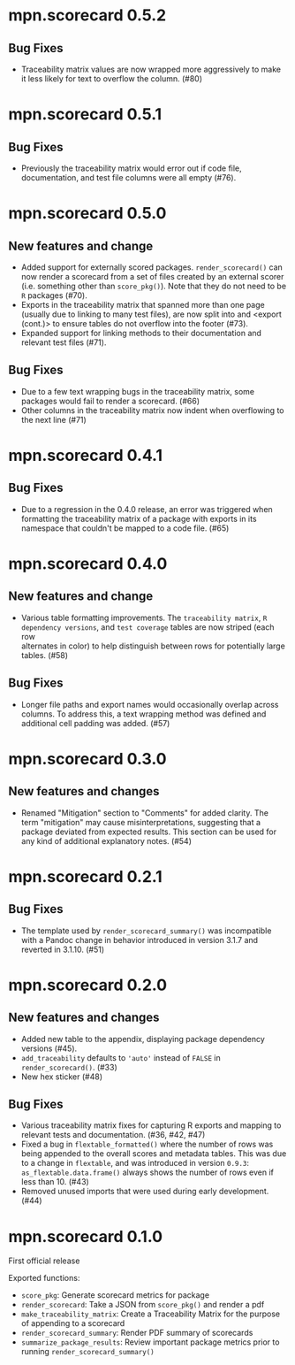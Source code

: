 # mpn.scorecard 0.5.2

## Bug Fixes

 - Traceability matrix values are now wrapped more aggressively to make it less
   likely for text to overflow the column. (#80)

# mpn.scorecard 0.5.1

## Bug Fixes

 - Previously the traceability matrix would error out if code file,
   documentation, and test file columns were all empty (#76).

# mpn.scorecard 0.5.0

## New features and change

 - Added support for externally scored packages. `render_scorecard()` can now
   render a scorecard from a set of files created by an external scorer (i.e.
   something other than `score_pkg()`). Note that they do not need to be `R`
   packages (#70).
 - Exports in the traceability matrix that spanned more than one page (usually 
  due to linking to many test files), are now split into <export> and 
  <export (cont.)> to ensure tables do not overflow into the footer (#73).
 - Expanded support for linking methods to their documentation and relevant test
   files (#71).

## Bug Fixes

 - Due to a few text wrapping bugs in the traceability matrix, some packages
   would fail to render a scorecard. (#66)
 - Other columns in the traceability matrix now indent when overflowing to the 
   next line (#71) 

# mpn.scorecard 0.4.1

## Bug Fixes

 - Due to a regression in the 0.4.0 release, an error was triggered when
   formatting the traceability matrix of a package with exports in its namespace
   that couldn't be mapped to a code file. (#65)

# mpn.scorecard 0.4.0

## New features and change

 - Various table formatting improvements. The `traceability matrix`, 
 `R dependency versions`, and `test coverage` tables are now striped (each row  
 alternates in color) to help distinguish between rows for potentially large 
 tables. (#58)

## Bug Fixes

 - Longer file paths and export names would occasionally overlap across columns.
 To address this, a text wrapping method was defined and additional cell padding
 was added. (#57)

# mpn.scorecard 0.3.0

## New features and changes

 - Renamed "Mitigation" section to "Comments" for added clarity. The term 
 "mitigation" may cause misinterpretations, suggesting that a package deviated
 from expected results. This section can be used for any kind of additional 
 explanatory notes. (#54)

# mpn.scorecard 0.2.1

## Bug Fixes

 - The template used by `render_scorecard_summary()` was incompatible with a Pandoc
 change in behavior introduced in version 3.1.7 and reverted in 3.1.10. (#51)

# mpn.scorecard 0.2.0

## New features and changes

 - Added new table to the appendix, displaying package dependency versions (#45).
 - `add_traceability` defaults to `'auto'` instead of `FALSE` in `render_scorecard()`. (#33)
 - New hex sticker (#48)
 
## Bug Fixes

 - Various traceability matrix fixes for capturing R exports and mapping to relevant tests and documentation. (#36, #42, #47)
 - Fixed a bug in `flextable_formatted()` where the number of rows was being appended to the overall scores and metadata tables. This was due to a change in `flextable`, and was introduced in version `0.9.3`: `as_flextable.data.frame()` always shows the number of rows even if less than 10. (#43)
 - Removed unused imports that were used during early development. (#44)

# mpn.scorecard 0.1.0

First official release

Exported functions:

 - `score_pkg`: Generate scorecard metrics for package
 - `render_scorecard`: Take a JSON from `score_pkg()` and render a pdf
 - `make_traceability_matrix`: Create a Traceability Matrix for the purpose of appending to a scorecard
 - `render_scorecard_summary`: Render PDF summary of scorecards
 - `summarize_package_results`: Review important package metrics prior to running `render_scorecard_summary()`
